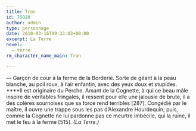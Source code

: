 ```yaml
---
title: Tron
id: 76028
author: admin
type: personnage
date: 2010-03-16T09:33:03+00:00
excerpt: La Terre
novel:
  - terre
rm_character_name_main: Tron

---
```

— Garçon de cour à la ferme de la Borderie. Sorte de géant à la peau blanche, au poil roux, à l&rsquo;air enfantin, avec des yeux doux et stupides. ****Il est originaire du Perche. Amant de la Cognette, à qui ce beau mâle inspire de véritables fringales, il ressent pour elle une jalousie de brute, il a des colères sournoises que sa force rend terribles [287]. Congédié par le maître, il ouvre une trappe sous les pas d&rsquo;Alexandre Hourdequin; puis, comme la Cognette ne lui pardonne pas ce meurtre imbécile, qui la ruine, il met le feu à la ferme [515]. _(La Terre.)_